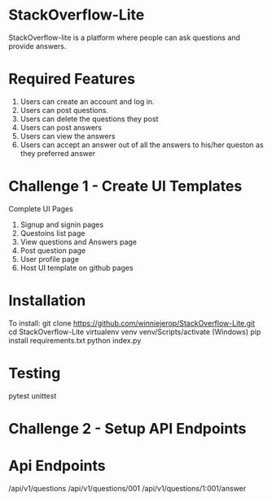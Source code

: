 # StackOverflow-Lite
StackOverflow-lite is a platform where people can ask questions and provide answers.

# Required Features
1. Users can create an account and log in.
2. Users can post questions.
3. Users can delete the questions they post
4. Users can post answers
5. Users can view the answers
6. Users can accept an answer out of all the answers to his/her queston as they preferred answer

# Challenge 1 - Create UI Templates
Complete UI Pages
1. Signup and signin pages
2. Questoins list page
3. View questions and Answers page
4. Post question page
5. User profile page
6. Host UI template on github pages 

# Installation
To install:
git clone https://github.com/winniejerop/StackOverflow-Lite.git
cd StackOverflow-Lite
virtualenv venv
venv/Scripts/activate (Windows)
pip install requirements.txt
python index.py 

# Testing
pytest
unittest

# Challenge 2 - Setup API Endpoints 
# Api Endpoints

/api/v1/questions
/api/v1/questions/001
/api/v1/questions/1:001/answer
